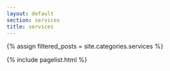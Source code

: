 ```yaml
---
layout: default
section: services
title: services
---
```


{% assign filtered_posts = site.categories.services %}

{% include pagelist.html %}


